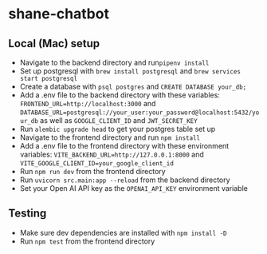 # shane-chatbot

## Local (Mac) setup

- Navigate to the backend directory and run`pipenv install`
- Set up postgresql with `brew install postgresql` and `brew services start postgresql`
- Create a database with `psql postgres` and `CREATE DATABASE your_db;`
- Add a .env file to the backend directory with these variables: `FRONTEND_URL=http://localhost:3000` and `DATABASE_URL=postgresql://your_user:your_password@localhost:5432/your_db` as well as `GOOGLE_CLIENT_ID` and `JWT_SECRET_KEY`
- Run `alembic upgrade head` to get your postgres table set up
- Navigate to the frontend directory and run `npm install`
- Add a .env file to the frontend directory with these environment variables: `VITE_BACKEND_URL=http://127.0.0.1:8000` and `VITE_GOOGLE_CLIENT_ID=your_google_client_id`
- Run `npm run dev` from the frontend directory
- Run `uvicorn src.main:app --reload` from the backend directory
- Set your Open AI API key as the `OPENAI_API_KEY` environment variable

## Testing

- Make sure dev dependencies are installed with `npm install -D`
- Run `npm test` from the frontend directory
